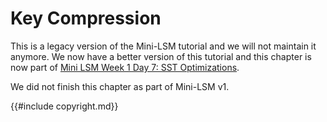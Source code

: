 <!--
  mini-lsm-book © 2022-2025 by Alex Chi Z is licensed under CC BY-NC-SA 4.0
-->

# Key Compression

<div class="warning">

This is a legacy version of the Mini-LSM tutorial and we will not maintain it anymore. We now have a better version of this tutorial 
and this chapter is now part of [Mini LSM Week 1 Day 7: SST Optimizations](./week1-07-sst-optimizations.md).

</div>

We did not finish this chapter as part of Mini-LSM v1.

{{#include copyright.md}}
